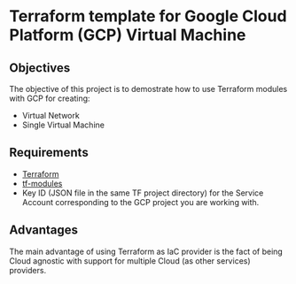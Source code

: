 # Terraform template for Google Cloud Platform (GCP) Virtual Machine

## Objectives
The objective of this project is to demostrate how to use Terraform modules with GCP for creating:

- Virtual Network
- Single Virtual Machine

## Requirements

- [Terraform](https://www.terraform.io/)
- [tf-modules](https://github.com/fervartel/tf-modules)
- Key ID (JSON file in the same TF project directory) for the Service Account corresponding to the GCP project you are working with.

## Advantages
The main advantage of using Terraform as IaC provider is the fact of being Cloud agnostic with support for multiple Cloud (as other services) providers.